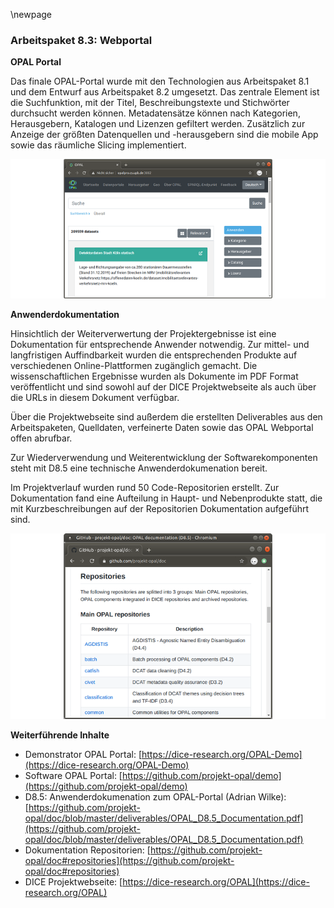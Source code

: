 \newpage

### Arbeitspaket 8.3: Webportal

**OPAL Portal**

Das finale OPAL-Portal wurde mit den Technologien aus Arbeitspaket 8.1 und dem Entwurf aus Arbeitspaket 8.2 umgesetzt. Das zentrale Element ist die Suchfunktion, mit der Titel, Beschreibungstexte und Stichwörter durchsucht werden können. Metadatensätze können nach Kategorien, Herausgebern, Katalogen und Lizenzen gefiltert werden. Zusätzlich zur Anzeige der größten Datenquellen und -herausgebern sind die mobile App sowie das räumliche Slicing implementiert.

![](../Medien/AP8-4-Portal.png)

**Anwenderdokumentation**

Hinsichtlich der Weiterverwertung der Projektergebnisse ist eine Dokumentation für entsprechende Anwender notwendig. Zur mittel- und langfristigen Auffindbarkeit wurden die entsprechenden Produkte auf verschiedenen Online-Plattformen zugänglich gemacht. Die wissenschaftlichen Ergebnisse wurden als Dokumente im PDF Format veröffentlicht und sind sowohl auf der DICE Projektwebseite als auch über die URLs in diesem Dokument verfügbar.

Über die Projektwebseite sind außerdem die erstellten Deliverables aus den Arbeitspaketen, Quelldaten, verfeinerte Daten sowie das OPAL Webportal offen abrufbar.

Zur Wiederverwendung und Weiterentwicklung der Softwarekomponenten steht mit D8.5 eine technische Anwenderdokumenation bereit. 

Im Projektverlauf wurden rund 50 Code-Repositorien erstellt. Zur Dokumentation fand eine Aufteilung in Haupt- und Nebenprodukte statt, die mit Kurzbeschreibungen auf der Repositorien Dokumentation aufgeführt sind.

![](../Medien/AP8-5-Repositories.png)

**Weiterführende Inhalte**

* Demonstrator OPAL Portal: [https://dice-research.org/OPAL-Demo](https://dice-research.org/OPAL-Demo)
* Software OPAL Portal: [https://github.com/projekt-opal/demo](https://github.com/projekt-opal/demo)
* D8.5: Anwenderdokumenation zum OPAL-Portal (Adrian Wilke): [https://github.com/projekt-opal/doc/blob/master/deliverables/OPAL_D8.5_Documentation.pdf](https://github.com/projekt-opal/doc/blob/master/deliverables/OPAL_D8.5_Documentation.pdf)
* Dokumentation Repositorien: [https://github.com/projekt-opal/doc#repositories](https://github.com/projekt-opal/doc#repositories)
* DICE Projektwebseite: [https://dice-research.org/OPAL](https://dice-research.org/OPAL)
